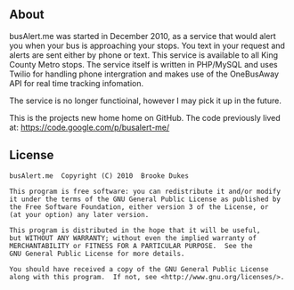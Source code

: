 About
---
busAlert.me was started in December 2010, as a service that would alert you when your bus is approaching your stops. You text in your request and alerts are sent either by phone or text. This service is available to all King County Metro stops. The service itself is written in PHP/MySQL and uses Twilio for handling phone intergration and makes use of the OneBusAway API for real time tracking infomation.

The service is no longer functioinal, however I may pick it up in the future. 

This is the projects new home home on GitHub. The code previously lived at: https://code.google.com/p/busalert-me/

License
---
    busAlert.me  Copyright (C) 2010  Brooke Dukes

    This program is free software: you can redistribute it and/or modify
    it under the terms of the GNU General Public License as published by
    the Free Software Foundation, either version 3 of the License, or
    (at your option) any later version.

    This program is distributed in the hope that it will be useful,
    but WITHOUT ANY WARRANTY; without even the implied warranty of
    MERCHANTABILITY or FITNESS FOR A PARTICULAR PURPOSE.  See the
    GNU General Public License for more details.

    You should have received a copy of the GNU General Public License
    along with this program.  If not, see <http://www.gnu.org/licenses/>.
